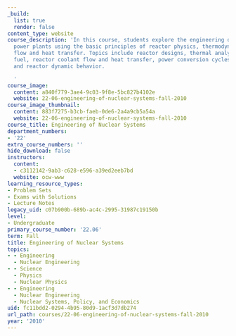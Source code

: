 ```yaml
---
_build:
  list: true
  render: false
content_type: website
course_description: 'In this course, students explore the engineering design of nuclear
  power plants using the basic principles of reactor physics, thermodynamics, fluid
  flow and heat transfer. Topics include reactor designs, thermal analysis of nuclear
  fuel, reactor coolant flow and heat transfer, power conversion cycles, nuclear safety,
  and reactor dynamic behavior.

  '
course_image:
  content: a840f779-3ae4-9c03-9f8e-5bc827b4102e
  website: 22-06-engineering-of-nuclear-systems-fall-2010
course_image_thumbnail:
  content: 883f7275-b3cb-faeb-0de6-2a4a9cb5a54a
  website: 22-06-engineering-of-nuclear-systems-fall-2010
course_title: Engineering of Nuclear Systems
department_numbers:
- '22'
extra_course_numbers: ''
hide_download: false
instructors:
  content:
  - c3112142-9ab3-c628-e596-a39ed2eeb7bd
  website: ocw-www
learning_resource_types:
- Problem Sets
- Exams with Solutions
- Lecture Notes
legacy_uid: c07b900b-689b-ac4c-2995-31987c19150b
level:
- Undergraduate
primary_course_number: '22.06'
term: Fall
title: Engineering of Nuclear Systems
topics:
- - Engineering
  - Nuclear Engineering
- - Science
  - Physics
  - Nuclear Physics
- - Engineering
  - Nuclear Engineering
  - Nuclear Systems, Policy, and Economics
uid: fc11bdd2-0294-4b95-80d9-1acf3d7db274
url_path: courses/22-06-engineering-of-nuclear-systems-fall-2010
year: '2010'
---
```

